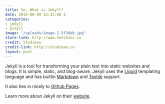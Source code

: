 ```yaml
---
title: So, What is Jekyll?
date: 2014-06-09 12:32:00 Z
categories:
- jekyll
- pixyll
image: "/uploads/image-1-5f34bb.jpg"
store-link: http://www.hatchinc.co
credit: Studieau
credit-link: http://studieau.co
layout: post
---
```


Jekyll is a tool for transforming your plain text into static websites and 
blogs. It is simple, static, and blog-aware. Jekyll uses the 
[Liquid](http://docs.shopify.com/themes/liquid-basics) templating
language and has builtin [Markdown](http://daringfireball.net/projects/markdown/)
and [Textile](http://en.wikipedia.org/wiki/Textile_(markup_language)) support.

It also ties in nicely to [Github Pages](https://pages.github.com/).

Learn more about Jekyll on their [website](http://jekyllrb.com/).
